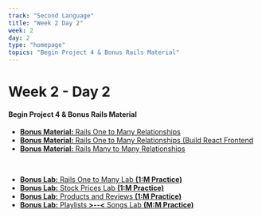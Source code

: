 ```yaml
---
track: "Second Language"
title: "Week 2 Day 2"
week: 2
day: 2
type: "homepage"
topics: "Begin Project 4 & Bonus Rails Material"
---
```



# Week 2 - Day 2

#### Begin Project 4 & Bonus Rails Material

- [**Bonus Material:** Rails One to Many Relationships](/second-language/week-2/day-3/lecture-materials/rails-one-to-many)
- [**Bonus Material:** Rails One to Many Relationships (Build React Frontend](/second-language/week-2/day-3/lecture-materials/one-to-many-frontend)
- [**Bonus Material:** Rails Many to Many Relationships](/second-language/week-2/day-3/lecture-materials/rails-many-to-many)

<br>

- [**Bonus Lab:** Rails One to Many Lab **(1:M Practice)**](/second-language/week-2/day-3/labs/rails-one-to-many-lab)
- [**Bonus Lab:** Stock Prices Lab **(1:M Practice)**](/second-language/week-2/day-3/labs/stock-prices-lab)
- [**Bonus Lab:** Products and Reviews **(1:M Practice)**](/second-language/week-2/day-3/labs/products-and-reviews-lab)
- [**Bonus Lab:** Playlists **>--<** Songs Lab **(M:M Practice)**](/second-language/week-2/day-3/lecture-materials/rails-many-to-many#another-example---playlists-and-songs)


<!-- 

<hr>

#### Lesson Recordings

- [**One to Many Relationships with Rails (React Frontend)**]()

-->
